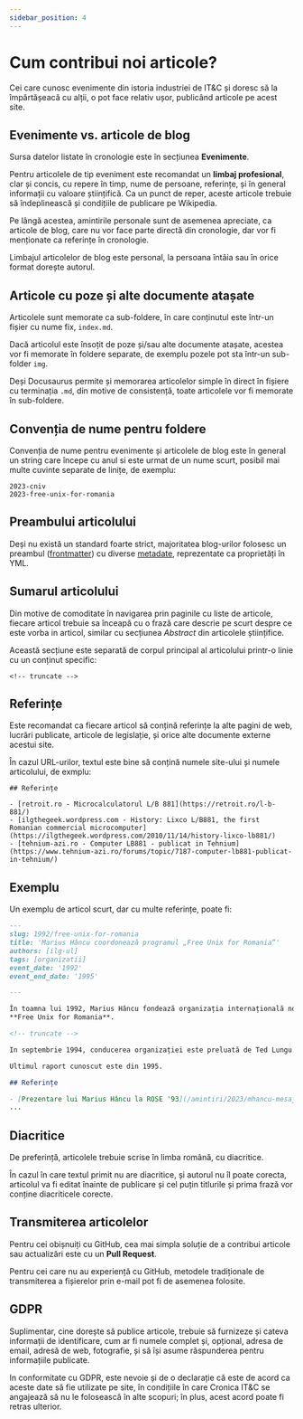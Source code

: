 ```yaml
---
sidebar_position: 4
---
```


# Cum contribui noi articole?

Cei care cunosc evenimente din istoria industriei de IT&C și doresc
să la împărtășeacă cu alții, o pot face relativ ușor, publicând
articole pe acest site.

## Evenimente vs. articole de blog

Sursa datelor listate în cronologie este în secțiunea **Evenimente**.

Pentru articolele de tip eveniment
este recomandat un **limbaj profesional**, clar și concis, cu repere în timp,
nume de persoane, referințe, și în general informații cu valoare științifică.
Ca un punct de reper, aceste articole trebuie să îndeplinească și
condițiile de publicare pe Wikipedia.

Pe lângă acestea, amintirile personale sunt de asemenea apreciate, ca
articole de blog, care nu vor face parte directă din cronologie, dar vor
fi menționate ca referințe în cronologie.

Limbajul articolelor de blog este personal, la persoana întâia
sau în orice format dorește autorul.

## Articole cu poze și alte documente atașate

Articolele sunt memorate ca sub-foldere, în care conținutul
este într-un fișier cu nume fix, `index.md`.

Dacă articolul este însoțit de
poze și/sau alte documente atașate, acestea vor fi memorate
în foldere separate, de exemplu pozele pot sta
într-un sub-folder `img`.

Deși Docusaurus permite și memorarea articolelor simple în direct
în fișiere cu terminația `.md`, din motive de consistență, toate
articolele vor fi memorate în sub-foldere.

## Convenția de nume pentru foldere

Convenția de nume pentru evenimente și articolele de blog este în general
un string care începe cu anul si
este urmat de un nume scurt, posibil mai multe cuvinte separate de
linițe, de exemplu:

```
2023-cniv
2023-free-unix-for-romania
```

## Preambului articolului

Deși nu există un standard foarte strict, majoritatea blog-urilor
folosesc un preambul ([frontmatter](/docs/frontmatter)) cu diverse
[metadate](/docs/metadate), reprezentate ca proprietăți în YML.

## Sumarul articolului

Din motive de comoditate în navigarea prin paginile cu liste de articole,
fiecare articol trebuie sa înceapă cu o frază care descrie pe scurt
despre ce este vorba in articol, similar cu secțiunea _Abstract_ din
articolele științifice.

Această secțiune este separată de corpul principal al articolului
printr-o linie cu un conținut specific:

```
<!-- truncate -->
```

## Referințe

Este recomandat ca fiecare articol să conțină referințe la alte pagini de web,
lucrări publicate, articole de legislație, și orice alte documente
externe acestui site.

În cazul URL-urilor, textul este bine să conțină numele site-ului și
numele articolului, de exmplu:

```
## Referințe

- [retroit.ro - Microcalculatorul L/B 881](https://retroit.ro/l-b-881/)
- [ilgthegeek.wordpress.com - History: Lixco L/B881, the first Romanian commercial microcomputer](https://ilgthegeek.wordpress.com/2010/11/14/history-lixco-lb881/)
- [tehnium-azi.ro - Computer LB881 - publicat in Tehnium](https://www.tehnium-azi.ro/forums/topic/7187-computer-lb881-publicat-in-tehnium/)
```

## Exemplu

Un exemplu de articol scurt, dar cu multe referințe, poate fi:

```md title="1992-free-unix-for-romania/index.md"
---
slug: 1992/free-unix-for-romania
title: 'Marius Hâncu coordonează programul „Free Unix for Romania”'
authors: [ilg-ul]
tags: [organizatii]
event_date: '1992'
event_end_date: '1995'

---

În toamna lui 1992, Marius Hâncu fondează organizația internațională non-profit
**Free Unix for Romania**.

<!-- truncate -->

In septembrie 1994, conducerea organizației este preluată de Ted Lungu.

Ultimul raport cunoscut este din 1995.

## Referințe

- [Prezentare lui Marius Hâncu la ROSE '93](/amintiri/2023/mhancu-mesaj-free-unix-rose93/)
...
```

## Diacritice

De preferință, articolele trebuie scrise în limba română, cu diacritice.

În cazul în care textul primit nu are diacritice, și autorul nu îl poate
corecta, articolul va fi editat înainte de publicare și
cel puțin titlurile și prima frază vor conține diacriticele corecte.

## Transmiterea articolelor

Pentru cei obișnuiți cu GitHub, cea mai simpla soluție de
a contribui articole sau actualizări este cu un **Pull Request**.

Pentru cei care nu au experiență cu GitHub, metodele tradiționale de
transmiterea a fișierelor prin e-mail pot fi de asemenea folosite.

## GDPR

Suplimentar, cine dorește să publice articole, trebuie să furnizeze
și cateva informații de identificare, cum ar fi numele complet și,
opțional, adresa de email, adresă de web, fotografie, și să își asume
răspunderea pentru informațiile publicate.

In conformitate cu GDPR, este nevoie și de o declarație că este de
acord ca aceste date să fie utilizate pe site, în condițiile
în care Cronica IT&C se angajează să nu le folosească în alte scopuri;
în plus, acest acord poate fi retras ulterior.
